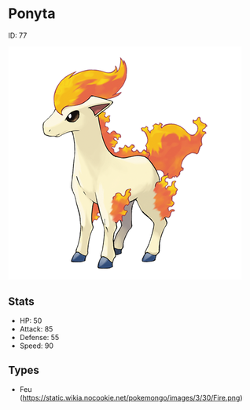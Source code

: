 # Ponyta


ID: 77

![](https://raw.githubusercontent.com/PokeAPI/sprites/master/sprites/pokemon/other/official-artwork/77.png "Ponyta")

## Stats


 - HP: 50
 - Attack: 85
 - Defense: 55
 - Speed: 90

## Types


 - Feu (https://static.wikia.nocookie.net/pokemongo/images/3/30/Fire.png)
